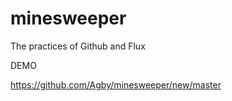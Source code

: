 # minesweeper 

The practices of Github and Flux

DEMO

https://github.com/Agby/minesweeper/new/master


